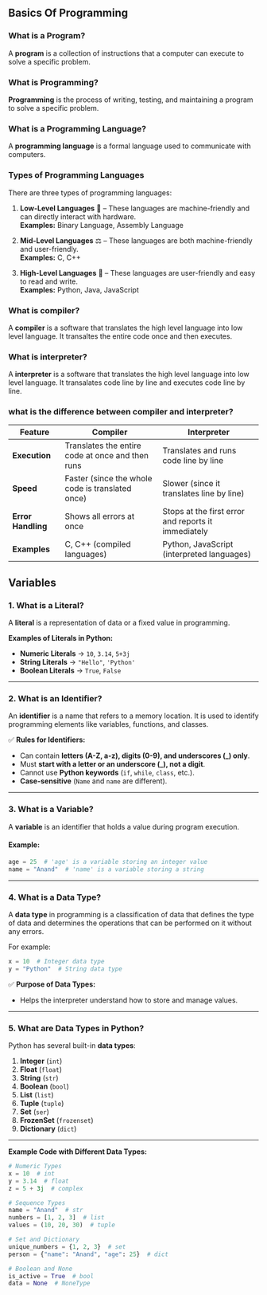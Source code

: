 ## Basics Of Programming

### What is a Program?
A **program** is a collection of instructions that a computer can execute to solve a specific problem.  

### What is Programming?
**Programming** is the process of writing, testing, and maintaining a program to solve a specific problem.  

### What is a Programming Language?
A **programming language** is a formal language used to communicate with computers.  

### Types of Programming Languages
There are three types of programming languages:  

1. **Low-Level Languages** 🏩 – These languages are machine-friendly and can directly interact with hardware.  
   **Examples:** Binary Language, Assembly Language  

2. **Mid-Level Languages** ⚖️ – These languages are both machine-friendly and user-friendly.  
   **Examples:** C, C++  

3. **High-Level Languages** 🚀 – These languages are user-friendly and easy to read and write.  
   **Examples:** Python, Java, JavaScript

### What is compiler?
A **compiler** is a software that translates the high level language into low level language. It transaltes the entire code once and then executes. 

### What is interpreter?
A **interpreter** is a software that translates the high level language into low level language. It transalates code line by line and executes code line by line. 

### what is the difference between compiler and interpreter? 
| Feature | Compiler | Interpreter |  
|---------|---------|------------|  
| **Execution** | Translates the entire code at once and then runs | Translates and runs code line by line |  
| **Speed** | Faster (since the whole code is translated once) | Slower (since it translates line by line) |  
| **Error Handling** | Shows all errors at once | Stops at the first error and reports it immediately |  
| **Examples** | C, C++ (compiled languages) | Python, JavaScript (interpreted languages) |

## Variables

### 1. What is a Literal?

A **literal** is a representation of data or a fixed value in programming.

**Examples of Literals in Python:**

- **Numeric Literals** → `10`, `3.14`, `5+3j`
- **String Literals** → `"Hello"`, `'Python'`
- **Boolean Literals** → `True`, `False`

---

### 2. What is an Identifier?

An **identifier** is a name that refers to a memory location. It is used to identify programming elements like variables, functions, and classes.

✅ **Rules for Identifiers:**

- Can contain **letters (A-Z, a-z), digits (0-9), and underscores (\_) only**.
- Must **start with a letter or an underscore (\_), not a digit**.
- Cannot use **Python keywords** (`if`, `while`, `class`, etc.).
- **Case-sensitive** (`Name` and `name` are different).

---

### 3. What is a Variable?

A **variable** is an identifier that holds a value during program execution.

#### Example:

```python
age = 25  # 'age' is a variable storing an integer value
name = "Anand"  # 'name' is a variable storing a string
```

---

### 4. What is a Data Type?

A **data type** in programming is a classification of data that defines the type of data and determines the operations that can be performed on it without any errors.

For example:

```python
x = 10  # Integer data type
y = "Python"  # String data type
```

✅ **Purpose of Data Types:**

- Helps the interpreter understand how to store and manage values.



---

### 5. What are Data Types in Python?

Python has several built-in **data types**:

1. **Integer** (`int`)
2. **Float** (`float`)
3. **String** (`str`)
4. **Boolean** (`bool`)
5. **List** (`list`)
6. **Tuple** (`tuple`)
7. **Set** (`ser`)
8. **FrozenSet** (`frozenset`)
9. **Dictionary** (`dict`)

---

**Example Code with Different Data Types:**

```python
# Numeric Types
x = 10  # int
y = 3.14  # float
z = 5 + 3j  # complex

# Sequence Types
name = "Anand"  # str
numbers = [1, 2, 3]  # list
values = (10, 20, 30)  # tuple

# Set and Dictionary
unique_numbers = {1, 2, 3}  # set
person = {"name": "Anand", "age": 25}  # dict

# Boolean and None
is_active = True  # bool
data = None  # NoneType
```





